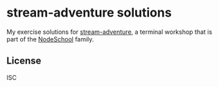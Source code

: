 stream-adventure solutions
==========================

My exercise solutions for [stream-adventure](https://www.npmjs.com/package/stream-adventure), a terminal workshop that is part of the [NodeSchool](http://nodeschool.io) family.


License
-------

ISC
